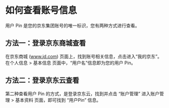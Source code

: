 # 如何查看账号信息
用户 Pin 是您的京东集团账号的唯一标识，您有两种方式进行查看。

## 方法一：登录京东商城查看
在京东商城 (www.jd.com) 页面上，找到账号相关信息，点击进入“我的京东”。
在个人信息 > 基本信息 页面中，“用户名”信息即为您的用户 Pin。

## 方法二：登录京东云查看
第二种查看用户 Pin 的方式，是登录京东云，找到并点击 “账户管理” 进入账户管理 > 基本资料 页面，即可找到 “用户Pin” 信息。
